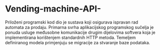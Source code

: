 # Vending-machine-API-
Priloženi programski kod dio je sustava koji osigurava ispravan rad automata za prodaju. Primarna svrha aplikacijskog programskog sučelja je ponuda usluge međusobne komunikacije drugim dijelovima softvera koja je implementirana korištenjem standardnih HTTP metoda. Temeljem definiranog modela primjenjuju se migracije za stvaranje baze podataka. 
